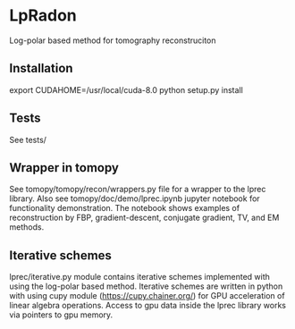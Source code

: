 # LpRadon
Log-polar based method for tomography reconstruciton

## Installation
export CUDAHOME=/usr/local/cuda-8.0
python setup.py install

## Tests
See tests/

## Wrapper in tomopy
See tomopy/tomopy/recon/wrappers.py file for a wrapper to the lprec library. Also see tomopy/doc/demo/lprec.ipynb jupyter notebook for functionality demonstration. The notebook shows examples of reconstruction by FBP, gradient-descent, conjugate gradient, TV, and EM methods.   

## Iterative schemes

lprec/iterative.py module contains iterative schemes implemented with using the log-polar based method. Iterative schemes are written in python with using cupy module (https://cupy.chainer.org/) for GPU acceleration of linear algebra operations. Access to gpu data inside the lprec library works via pointers to gpu memory.
